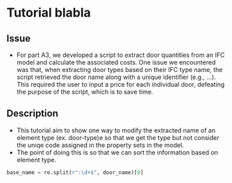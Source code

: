 # Tutorial blabla 

## Issue 
* For part A3, we developed a script to extract door quantities from an IFC model and calculate the associated costs. One issue we encountered was that, when extracting door types based on their IFC type name, the script retrieved the door name along with a unique identifier (e.g., ...). This required the user to input a price for each individual door, defeating the purpose of the script, which is to save time. 

## Description
* This tutorial aim to show one way to modify the extracted name of an element type (ex. door-type)e so that we get the type but not consider the uniqe code assigned in the property sets in the model. 
* The point of doing this is so that we can sort the information based on element type. 

```python
base_name = re.split(r":\d+$", door_name)[0]
```



